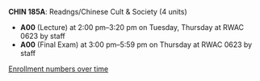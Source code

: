 **CHIN 185A**: Readngs/Chinese Cult & Society (4 units)

- **A00** (Lecture) at 2:00 pm–3:20 pm on Tuesday, Thursday at RWAC 0623 by staff
- **A00** (Final Exam) at 3:00 pm–5:59 pm on Thursday at RWAC 0623 by staff

[Enrollment numbers over time](./CHIN185A.tsv)

